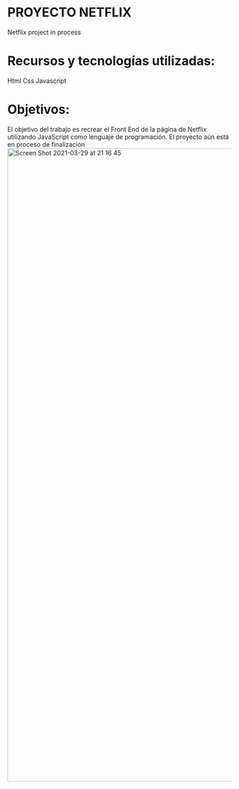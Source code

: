 # PROYECTO NETFLIX
 Netflix project in process
 
# Recursos y tecnologías utilizadas:

Html
Css
Javascript

# Objetivos:
El objetivo del trabajo es recrear el Front End de la página de Netflix utilizando JavaScript como lenguaje de programación. El proyecto aún está en proceso de finalización
<img width="1422" alt="Screen Shot 2021-03-29 at 21 16 45" src="https://user-images.githubusercontent.com/70170228/112915147-15e92700-90d4-11eb-9bb7-6af32672fc8c.png">
